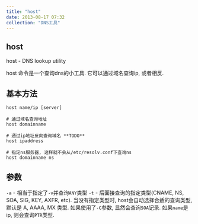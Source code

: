 ```yaml
---
title: "host"
date: 2013-08-17 07:32
collection: "DNS工具"
---
```



## host ##

host - DNS lookup utility

host 命令是一个查询dns的小工具. 它可以通过域名查询ip, 或者相反.


## 基本方法 ##

	host name/ip [server]

	# 通过域名查询地址
	host domainname

	# 通过ip地址反向查询域名 **TODO**
	host ipaddress

	# 指定ns服务器, 这样就不会从/etc/resolv.conf下查询ns
	host domainname ns

## 参数 ##

`-a` - 相当于指定了`-v`并查询`ANY`类型
`-t` - 后面接查询的指定类型(CNAME, NS, SOA, SIG, KEY, AXFR, etc). 当没有指定类型时, host会自动选择合适的查询类型, 默认是 A, AAAA, MX 类型. 如果使用了`-C`参数, 显然会查询`SOA`记录. 如果`name`是ip, 则会查询`PTR`类型.
